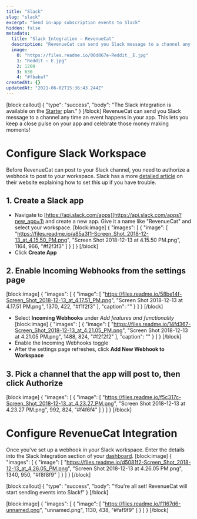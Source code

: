 ```yaml
---
title: "Slack"
slug: "slack"
excerpt: "Send in-app subscription events to Slack"
hidden: false
metadata: 
  title: "Slack Integration – RevenueCat"
  description: "RevenueCat can send you Slack message to a channel any time an event happens in your app. This lets you keep a close pulse on your app and celebrate those money making moments!"
  image: 
    0: "https://files.readme.io/00d867e-Reddit__E.jpg"
    1: "Reddit – E.jpg"
    2: 1200
    3: 630
    4: "#fbabaf"
createdAt: {}
updatedAt: "2021-06-02T15:36:43.244Z"
---
```

[block:callout]
{
  "type": "success",
  "body": "The Slack integration is available on the [Starter](https://www.revenuecat.com/pricing) plan."
}
[/block]
RevenueCat can send you Slack message to a channel any time an event happens in your app. This lets you keep a close pulse on your app and celebrate those money making moments!

# Configure Slack Workspace

Before RevenueCat can post to your Slack channel, you need to authorize a webhook to post to your workspace. Slack has a more [detailed article](https://get.slack.help/hc/en-us/articles/115005265063-Incoming-WebHooks-for-Slack) on their website explaining how to set this up if you have trouble.

## 1. Create a **Slack app**
* Navigate to [https://api.slack.com/apps](https://api.slack.com/apps?new_app=1) and create a new app. Give it a name like "RevenueCat" and select your workspace.
[block:image]
{
  "images": [
    {
      "image": [
        "https://files.readme.io/a85a3f1-Screen_Shot_2018-12-13_at_4.15.50_PM.png",
        "Screen Shot 2018-12-13 at 4.15.50 PM.png",
        1164,
        966,
        "#f2f3f3"
      ]
    }
  ]
}
[/block]
* Click **Create App**

## 2. Enable **Incoming Webhooks** from the settings page
[block:image]
{
  "images": [
    {
      "image": [
        "https://files.readme.io/58be14f-Screen_Shot_2018-12-13_at_4.17.51_PM.png",
        "Screen Shot 2018-12-13 at 4.17.51 PM.png",
        1370,
        422,
        "#f1f2f3"
      ],
      "caption": ""
    }
  ]
}
[/block]
* Select **Incoming Webhooks** under *Add features and functionality*
[block:image]
{
  "images": [
    {
      "image": [
        "https://files.readme.io/14fd367-Screen_Shot_2018-12-13_at_4.21.05_PM.png",
        "Screen Shot 2018-12-13 at 4.21.05 PM.png",
        1488,
        824,
        "#f2f2f2"
      ],
      "caption": ""
    }
  ]
}
[/block]
* Enable the Incoming Webhooks toggle
* After the settings page refreshes, click **Add New Webhook to Workspace**

## 3. Pick a channel that the app will post to, then click **Authorize**

[block:image]
{
  "images": [
    {
      "image": [
        "https://files.readme.io/f5c317c-Screen_Shot_2018-12-13_at_4.23.27_PM.png",
        "Screen Shot 2018-12-13 at 4.23.27 PM.png",
        992,
        824,
        "#f4f6f4"
      ]
    }
  ]
}
[/block]
# Configure RevenueCat Integration

Once you've set up a webhook in your Slack workspace. Enter the details into the Slack Integration section of your [dashboard](https://app.revenuecat.com).
[block:image]
{
  "images": [
    {
      "image": [
        "https://files.readme.io/d5081f2-Screen_Shot_2018-12-13_at_4.26.05_PM.png",
        "Screen Shot 2018-12-13 at 4.26.05 PM.png",
        1340,
        950,
        "#f8f8f9"
      ]
    }
  ]
}
[/block]

[block:callout]
{
  "type": "success",
  "body": "You're all set! RevenueCat will start sending events into Slack!"
}
[/block]

[block:image]
{
  "images": [
    {
      "image": [
        "https://files.readme.io/f1167d6-unnamed.png",
        "unnamed.png",
        1130,
        438,
        "#faf9f9"
      ]
    }
  ]
}
[/block]